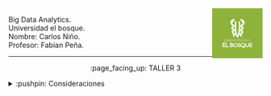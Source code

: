 <img align="right" width="100" height="100" src="./Screenshots/UB.jpg">

<p>
Big Data Analytics.
<br>
Universidad el bosque.
<br>
Nombre: Carlos Niño.
<br>
Profesor: Fabian Peña. 
</p>

---------------------------

<p align="center">
    :page_facing_up: TALLER 3
</p>

<details>
<summary>:pushpin: Consideraciones</summary>
  <br>
  1. Bajar el taller para abrirlo desde jupyter-lab ya que en github no se pueden colapsar las secciones, en vez en jupyter si:
   <br><br>
   <img src="./Screenshots/Ejemplo.png">
  <br><br>  
</details>
